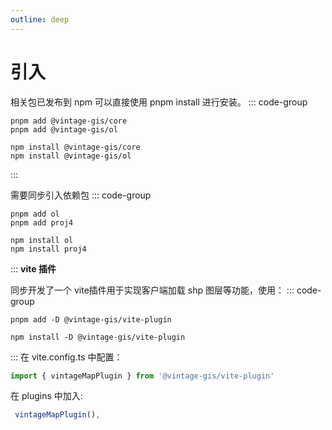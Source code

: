 ```yaml
---
outline: deep
---
```


# 引入
相关包已发布到 npm  可以直接使用 pnpm install 进行安装。
::: code-group
```shell [pnpm]
pnpm add @vintage-gis/core 
pnpm add @vintage-gis/ol 
```

```shell [npm]
npm install @vintage-gis/core 
npm install @vintage-gis/ol 
```
:::

需要同步引入依赖包
::: code-group
```shell [pnpm]
pnpm add ol 
pnpm add proj4
```

```shell [npm]
npm install ol
npm install proj4
```
:::
**vite 插件**

同步开发了一个 vite插件用于实现客户端加载 shp 图层等功能，使用：
::: code-group
```shell [pnpm]
pnpm add -D @vintage-gis/vite-plugin
```
```shell [npm]
npm install -D @vintage-gis/vite-plugin
```
:::
在 vite.config.ts 中配置：

```typescript
import { vintageMapPlugin } from '@vintage-gis/vite-plugin'

```
在 plugins 中加入:

```ts
 vintageMapPlugin(),
```


